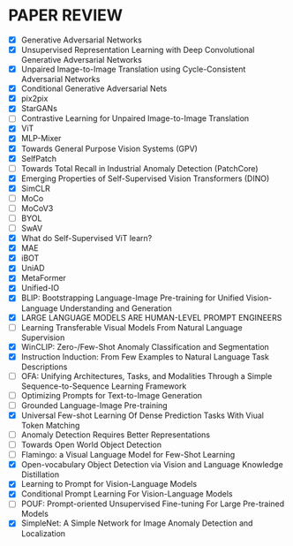 # PAPER REVIEW

- [X] Generative Adversarial Networks
- [X] Unsupervised Representation Learning with Deep Convolutional Generative Adversarial Networks
- [X] Unpaired Image-to-Image Translation using Cycle-Consistent Adversarial Networks
- [X] Conditional Generative Adversarial Nets
- [X] pix2pix
- [X] StarGANs
- [ ] Contrastive Learning for Unpaired Image-to-Image Translation
- [X] ViT
- [X] MLP-Mixer
- [X] Towards General Purpose Vision Systems (GPV)
- [X] SelfPatch
- [ ] Towards Total Recall in Industrial Anomaly Detection (PatchCore)
- [X] Emerging Properties of Self-Supervised Vision Transformers (DINO)
- [X] SimCLR
- [ ] MoCo
- [ ] MoCoV3
- [ ] BYOL
- [ ] SwAV
- [X] What do Self-Supervised ViT learn?
- [X] MAE
- [X] iBOT
- [X] UniAD
- [X] MetaFormer
- [X] Unified-IO
- [X] BLIP: Bootstrapping Language-Image Pre-training for Unified Vision-Language Understanding and Generation
- [X] LARGE LANGUAGE MODELS ARE HUMAN-LEVEL PROMPT ENGINEERS
- [ ] Learning Transferable Visual Models From Natural Language Supervision
- [X] WinCLIP: Zero-/Few-Shot Anomaly Classification and Segmentation
- [X] Instruction Induction: From Few Examples to Natural Language Task Descriptions
- [ ] OFA: Unifying Architectures, Tasks, and Modalities Through a Simple Sequence-to-Sequence Learning Framework
- [ ] Optimizing Prompts for Text-to-Image Generation
- [ ] Grounded Language-Image Pre-training
- [X] Universal Few-shot Learning Of Dense Prediction Tasks With Viual Token Matching
- [ ] Anomaly Detection Requires Better Representations
- [ ] Towards Open World Object Detection
- [ ] Flamingo: a Visual Language Model for Few-Shot Learning
- [X] Open-vocabulary Object Detection via Vision and Language Knowledge Distillation
- [X] Learning to Prompt for Vision-Language Models
- [X] Conditional Prompt Learning For Vision-Language Models
- [ ] POUF: Prompt-oriented Unsupervised Fine-tuning For Large Pre-trained Models
- [X] SimpleNet: A Simple Network for Image Anomaly Detection and Localization
